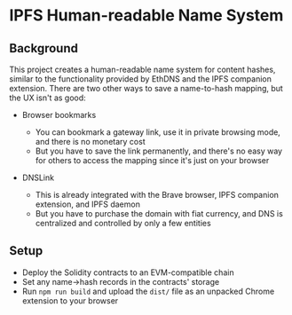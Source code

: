 # IPFS Human-readable Name System

## Background
This project creates a human-readable name system for content hashes, similar to the functionality provided by EthDNS and the IPFS companion extension. 
There are two other ways to save a name-to-hash mapping, but the UX isn't as good:

- Browser bookmarks
	- You can bookmark a gateway link, use it in private browsing mode, and there is no monetary cost
	- But you have to save the link permanently, and there's no easy way for others to access the mapping since it's just on your browser

- DNSLink
	- This is already integrated with the Brave browser, IPFS companion extension, and IPFS daemon
	- But you have to purchase the domain with fiat currency, and DNS is centralized and controlled by only a few entities

## Setup
- Deploy the Solidity contracts to an EVM-compatible chain
- Set any name->hash records in the contracts' storage
- Run `npm run build` and upload the `dist/` file as an unpacked Chrome extension to your browser
